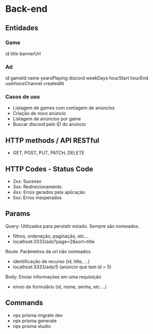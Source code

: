 # Back-end

## Entidades

### Game
id
title
bannerUrl

### Ad 
id
gameId
name
yearsPlaying
discord
weekDays
hourStart
hourEnd
useVoiceChannel
createdAt

### Casos de uso 
- Listagem de games com contagem de anúncios
- Criação de novo anúncio
- Listagem de anúncios por game
- Buscar discord pelo ID do anúncio

## HTTP methods / API RESTful 
- GET, POST, PUT, PATCH, DELETE

## HTTP Codes - Status Code
- 2xx: Sucesso
- 3xx: Redirecionamento
- 4xx: Erros gerados pela aplicação
- 5xx: Erros inesperados 

## Params

Query: Utilizados para persistir estado. Sempre são nomeados.
- filtros, ordenação, paginação, etc...
- localhost:3333/ads?page=2&sort=title

Route: Parâmetros da url não nomeados.
- identificação de recurso (id, title, ...)
- localhost:3333/ads/5 (anúncio que tem id = 5)

Body: Enviar informações em uma requisição
- envio de formulário (id, nome, senha, etc ...)

## Commands
- npx prisma migrate dev
- npx prisma generate
- npx prisma studio